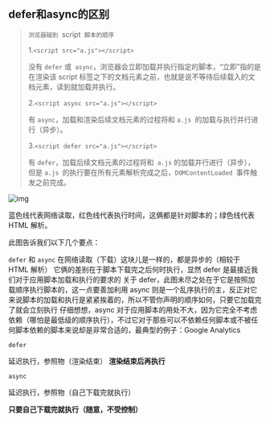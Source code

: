 ## defer和async的区别

>  `浏览器碰到 `script` 脚本的顺序`
>
> 1.`<script src="a.js"></script>`
>
> 没有 `defer` 或` async`，浏览器会立即加载并执行指定的脚本，“立即”指的是在渲染该 script 标签之下的文档元素之前，也就是说不等待后续载入的文档元素，读到就加载并执行。
>
> 2.`<script async src="a.js"></script>`
>
> 有 `async`，加载和渲染后续文档元素的过程将和 `a.js `的加载与执行并行进行（异步）。
>
> 3.`<script defer src="a.js"></script>`
>
> 有 `defer`，加载后续文档元素的过程将和` a.js` 的加载并行进行（异步），但是 `a.js `的执行要在所有元素解析完成之后，`DOMContentLoaded `事件触发之前完成。



![img](https://image-static.segmentfault.com/28/4a/284aec5bb7f16b3ef4e7482110c5ddbb_articlex)



蓝色线代表网络读取，红色线代表执行时间，这俩都是针对脚本的；绿色线代表 HTML 解析。

此图告诉我们以下几个要点：

`defer` 和 `async` 在网络读取（下载）这块儿是一样的，都是异步的（相较于 HTML 解析）
它俩的差别在于脚本下载完之后何时执行，显然 defer 是最接近我们对于应用脚本加载和执行的要求的
关于 defer，此图未尽之处在于它是按照加载顺序执行脚本的，这一点要善加利用
async 则是一个乱序执行的主，反正对它来说脚本的加载和执行是紧紧挨着的，所以不管你声明的顺序如何，只要它加载完了就会立刻执行
仔细想想，async 对于应用脚本的用处不大，因为它完全不考虑依赖（哪怕是最低级的顺序执行），不过它对于那些可以不依赖任何脚本或不被任何脚本依赖的脚本来说却是非常合适的，最典型的例子：Google Analytics





`defer`

延迟执行，参照物（渲染结束）
**渲染结束后再执行**

`async`

延迟执行，参照物（自己下载完就执行）

**只要自己下载完就执行（随意，不受控制）**